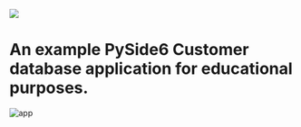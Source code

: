![](https://komarev.com/ghpvc/?username=hardwarewise)
# An example PySide6 Customer database application for educational purposes.
![app](https://user-images.githubusercontent.com/47283265/213916218-39244b51-4868-4341-9bff-d8c548c27c39.png)
